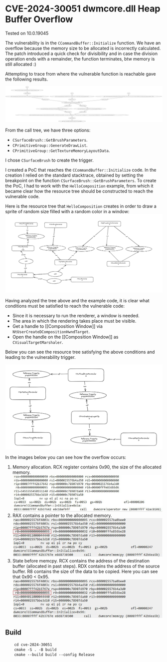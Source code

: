 # CVE-2024-30051 dwmcore.dll Heap Buffer Overflow

Tested on 10.0.19045

The vulnerability is in the `CCommandBuffer::Initialize` function. We have an overflow because the memory size to be allocated is incorrectly calculated. The patch introduced a quick check for divisibility and in case the division operation ends with a remainder, the function terminates, btw memory is still allocated :)

Attempting to trace from where the vulnerable function is reachable gave the following results.

![graph](img/1.png)

From the call tree, we have three options:

- `CSurfaceBrush::GetBrushParameters`.
- `CPrimitiveGroup::GenerateDrawList`.
- `CPrimitiveGroup::GetTextureMemoryLayoutData`.

I chose `CSurfaceBrush` to create the trigger.

I created a PoC that reaches the `CCommandBuffer::Initialize` code. In the creation I relied on the standard stacktrace, obtained by setting the breakpoint on the function `CSurfaceBrush::GetBrushParameters`. To create the PoC, I had to work with the `HelloComposition` example, from which it became clear how the resource tree should be constructed to reach the vulnerable code. 

Here is the resource tree that `HelloComposition` creates in order to draw a sprite of random size filled with a random color in a window:
![graph](img\2.png)

Having analyzed the tree above and the example code, it is clear what conditions must be satisfied to reach the vulnerable code:

- Since it is necessary to run the renderer, a window is needed.
- The area in which the rendering takes place must be visible.
- Get a handle to [[Composition Window]] via `NtUserCreateDCompositionHwndTarget`.
- Open the handle on the [[Composition Window]] as `CVisualTargetMarshaler`.

Below you can see the resource tree satisfying the above conditions and leading to the vulnerability trigger.

![graph](img\3.png)

In the images below you can see how the overflow occurs:

1. Memory allocation. RCX register contains 0x90, the size of the allocated memory.![graph](img\4.png)
2. RAX contains a pointer to the allocated memory.![graph](img\6.png)
3. State before memcpy. RCX contains the address of the destination buffer (allocated in past steps). RDX contains the address of the source buffer. R8 contains the size of the data to be copied. Here you can see that 0x90 < 0x95.![graph](img\7.png)

## Build

```shell
    cd cve-2024-30051
    cmake -S . -B build
    cmake --build build --config Release
```
